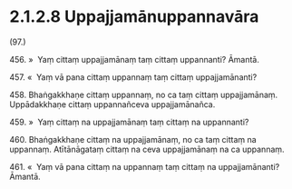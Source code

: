 

# 2.1.2.8 Uppajjamānuppannavāra





(97.)

456\. »  Yaṃ cittaṃ uppajjamānaṃ taṃ cittaṃ uppannanti? Āmantā.

457\. «  Yaṃ vā pana cittaṃ uppannaṃ taṃ cittaṃ uppajjamānanti?

458\. Bhaṅgakkhaṇe cittaṃ uppannaṃ, no ca taṃ cittaṃ uppajjamānaṃ. Uppādakkhaṇe cittaṃ uppannañceva uppajjamānañca.

459\. »  Yaṃ cittaṃ na uppajjamānaṃ taṃ cittaṃ na uppannanti?

460\. Bhaṅgakkhaṇe cittaṃ na uppajjamānaṃ, no ca taṃ cittaṃ na uppannaṃ. Atītānāgataṃ cittaṃ na ceva uppajjamānaṃ na ca uppannaṃ.

461\. «  Yaṃ vā pana cittaṃ na uppannaṃ taṃ cittaṃ na uppajjamānanti? Āmantā.



